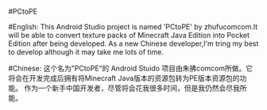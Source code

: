 #PCtoPE

#English:
This Android Studio project is named 'PCtoPE' by zhufucomcom.It will be able to convert texture packs of Minecraft Java Edition into Pocket Edition after being developed.
As a new Chinese developer,I'm tring my best to develop although it may take me lots of time.

#Chinese:
这个名为"PCtoPE“的 Android Stuido 项目由朱拂comcom所做。它将会在开发完成后拥有将Minecraft Java版本的资源包转为PE版本资源包的功能。 
作为一个新手中国开发者，尽管将会花我很多时间，但是我仍然会尽我所能。
